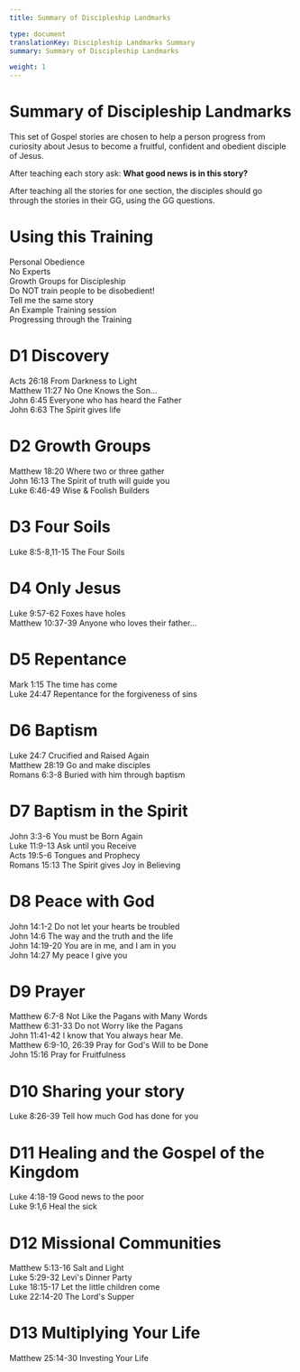 ```yaml
---
title: Summary of Discipleship Landmarks

type: document
translationKey: Discipleship Landmarks Summary
summary: Summary of Discipleship Landmarks

weight: 1
---
```

# Summary of Discipleship Landmarks
This set of Gospel stories are chosen to help a person progress from curiosity about Jesus to become a fruitful, confident and obedient disciple of Jesus.

After teaching each story ask: **What good news is in this story?**

After teaching all the stories for one section, the disciples should go through the stories in their GG, using the GG questions.
# Using this Training

Personal Obedience<br>
No Experts<br>
Growth Groups for Discipleship<br>
Do NOT train people to be disobedient!<br>
Tell me the same story<br>
An Example Training session<br>
Progressing through the Training
# D1 Discovery

Acts 26:18 From Darkness to Light<br>
Matthew 11:27 No One Knows the Son...<br>
John 6:45 Everyone who has heard the Father<br>
John 6:63 The Spirit gives life
# D2 Growth Groups

Matthew 18:20 Where two or three gather<br>
John 16:13 The Spirit of truth will guide you<br>
Luke 6:46-49 Wise & Foolish Builders
# D3 Four Soils

Luke 8:5-8,11-15 The Four Soils
# D4 Only Jesus

Luke 9:57-62 Foxes have holes<br>
Matthew 10:37-39 Anyone who loves their father...
# D5 Repentance

Mark 1:15 The time has come<br>
Luke 24:47 Repentance for the forgiveness of sins
# D6 Baptism

Luke 24:7 Crucified and Raised Again<br>
Matthew 28:19 Go and make disciples<br>
Romans 6:3-8 Buried with him through baptism
# D7 Baptism in the Spirit

John 3:3-6 You must be Born Again<br>
Luke 11:9-13 Ask until you Receive<br>
Acts 19:5-6 Tongues and Prophecy<br>
Romans 15:13 The Spirit gives Joy in Believing
# D8 Peace with God

John 14:1-2 Do not let your hearts be troubled<br>
John 14:6 The way and the truth and the life<br>
John 14:19-20 You are in me, and I am in you<br>
John 14:27 My peace I give you
# D9 Prayer

Matthew 6:7-8 Not Like the Pagans with Many Words<br>
Matthew 6:31-33 Do not Worry like the Pagans<br>
John 11:41-42 I know that You always hear Me.<br>
Matthew 6:9-10, 26:39 Pray for God's Will to be Done<br>
John 15:16 Pray for Fruitfulness
# D10 Sharing your story

Luke 8:26-39 Tell how much God has done for you
# D11 Healing and the Gospel of the Kingdom

Luke 4:18-19 Good news to the poor<br>
Luke 9:1,6 Heal the sick
# D12 Missional Communities

Matthew 5:13-16 Salt and Light<br>
Luke 5:29-32 Levi's Dinner Party<br>
Luke 18:15-17 Let the little children come<br>
Luke 22:14-20 The Lord's Supper
# D13 Multiplying Your Life

Matthew 25:14-30 Investing Your Life